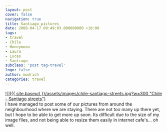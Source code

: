 ```yaml
---
layout: post
cover: false
navigation: true
title: Santiago pictures
date: 2008-04-17 09:49:03.000000000 +10:00
tags: 
- travel
- Chile
- Honeymoon
- Laura
- Lucas
- Santiago
subclass: 'post tag-travel'
logo: false
author: modrich
categories: travel
---
```

[![]({{ site.baseurl }}/assets/images/chile-santiago-streets.jpg?w=300 "Chile - Santiago streets")](http://modrich.wordpress.com/2008/04/17/santiago-pictures/chile-santiago-streets/)  
I have managed to post some of our pictures from around the neighbourhood where we are staying. There are not too many up there yet, but I hope to be able to get more up soon. Its difficult due to the size of my image files, and not being able to resize them easily in internet cafe's... oh well.

